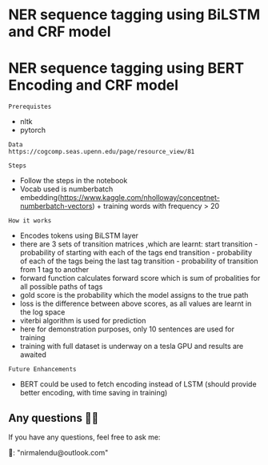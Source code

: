 # NER sequence tagging using BiLSTM and CRF model 

# NER sequence tagging using BERT Encoding and CRF model 

```
Prerequistes
```
* nltk
* pytorch

```
Data
https://cogcomp.seas.upenn.edu/page/resource_view/81
```

```
Steps
```
* Follow the steps in the notebook
* Vocab used is numberbatch embedding(https://www.kaggle.com/nholloway/conceptnet-numberbatch-vectors) + training words with frequency > 20   


```
How it works
```

* Encodes tokens using BiLSTM layer
* there are 3 sets of transition matrices ,which are learnt:
  start transition - probability of starting with each of the tags
  end transition - probability of each of the tags being the last tag
  transition - probability of transition from 1 tag to another
* forward function calculates forward score which is sum of probalities for all possible paths of tags
* gold score is the probability which the model assigns to the true path
* loss is the difference between above scores, as all values are learnt in the log space
* viterbi algorithm is used for prediction
* here for demonstration purposes, only 10 sentences are used for training
* training with full dataset is underway on a tesla GPU and results are awaited

```
Future Enhancements
```
* BERT could be used to fetch encoding instead of LSTM (should provide better encoding, with
 time saving in training)

## Any questions 👨‍💻
<p> If you have any questions, feel free to ask me: </p>
<p> 📧: "nirmalendu@outlook.com"</p>
